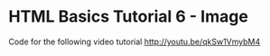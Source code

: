 HTML Basics Tutorial 6 - Image
==============================

Code for the following video tutorial http://youtu.be/qkSw1VmybM4
